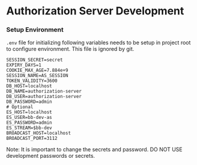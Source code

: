 # Authorization Server Development

### Setup Environment

`.env` file for initializing following variables needs to be setup in project root to configure environment. This file is ignored by git.

```
SESSION_SECRET=secret
EXPIRY_DAYS=1
COOKIE_MAX_AGE=7.884e+9
SESSION_NAME=AS_SESSION
TOKEN_VALIDITY=3600
DB_HOST=localhost
DB_NAME=authorization-server
DB_USER=authorization-server
DB_PASSWORD=admin
# Optional
ES_HOST=localhost
ES_USER=bb-dev-as
ES_PASSWORD=admin
ES_STREAM=$bb-dev
BROADCAST_HOST=localhost
BROADCAST_PORT=3112
```

Note: It is important to change the secrets and password. DO NOT USE development passwords or secrets.
